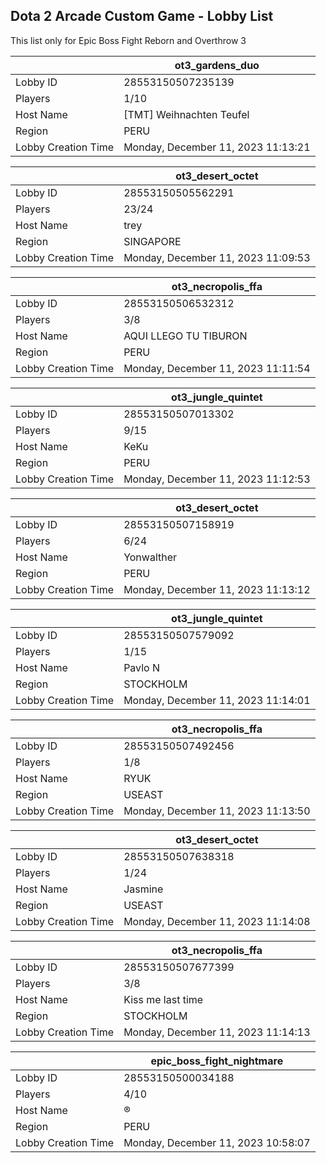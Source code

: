 ## Dota 2 Arcade Custom Game - Lobby List

This list only for Epic Boss Fight Reborn and Overthrow 3

|  | ot3_gardens_duo |
| ------ | ------ |
| Lobby ID | 28553150507235139 |
| Players | 1/10 |
| Host Name | [TMT] Weihnachten Teufel |
| Region | PERU |
| Lobby Creation Time | Monday, December 11, 2023 11:13:21 |


|  | ot3_desert_octet |
| ------ | ------ |
| Lobby ID | 28553150505562291 |
| Players | 23/24 |
| Host Name | trey |
| Region | SINGAPORE |
| Lobby Creation Time | Monday, December 11, 2023 11:09:53 |


|  | ot3_necropolis_ffa |
| ------ | ------ |
| Lobby ID | 28553150506532312 |
| Players | 3/8 |
| Host Name | AQUI LLEGO TU TIBURON |
| Region | PERU |
| Lobby Creation Time | Monday, December 11, 2023 11:11:54 |


|  | ot3_jungle_quintet |
| ------ | ------ |
| Lobby ID | 28553150507013302 |
| Players | 9/15 |
| Host Name | KeKu |
| Region | PERU |
| Lobby Creation Time | Monday, December 11, 2023 11:12:53 |


|  | ot3_desert_octet |
| ------ | ------ |
| Lobby ID | 28553150507158919 |
| Players | 6/24 |
| Host Name | Yonwalther |
| Region | PERU |
| Lobby Creation Time | Monday, December 11, 2023 11:13:12 |


|  | ot3_jungle_quintet |
| ------ | ------ |
| Lobby ID | 28553150507579092 |
| Players | 1/15 |
| Host Name | Pavlo N |
| Region | STOCKHOLM |
| Lobby Creation Time | Monday, December 11, 2023 11:14:01 |


|  | ot3_necropolis_ffa |
| ------ | ------ |
| Lobby ID | 28553150507492456 |
| Players | 1/8 |
| Host Name | RYUK |
| Region | USEAST |
| Lobby Creation Time | Monday, December 11, 2023 11:13:50 |


|  | ot3_desert_octet |
| ------ | ------ |
| Lobby ID | 28553150507638318 |
| Players | 1/24 |
| Host Name | Jasmine |
| Region | USEAST |
| Lobby Creation Time | Monday, December 11, 2023 11:14:08 |


|  | ot3_necropolis_ffa |
| ------ | ------ |
| Lobby ID | 28553150507677399 |
| Players | 3/8 |
| Host Name | Kiss me last time |
| Region | STOCKHOLM |
| Lobby Creation Time | Monday, December 11, 2023 11:14:13 |


|  | epic_boss_fight_nightmare |
| ------ | ------ |
| Lobby ID | 28553150500034188 |
| Players | 4/10 |
| Host Name | ® |
| Region | PERU |
| Lobby Creation Time | Monday, December 11, 2023 10:58:07 |



